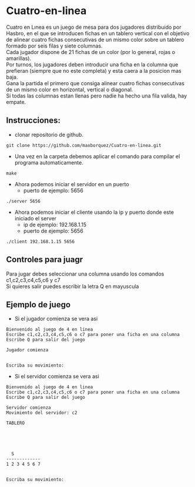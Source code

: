# Cuatro-en-linea

Cuatro en Lınea es un juego de mesa para dos jugadores distribuido por Hasbro, en el que se introducen fichas en un tablero vertical con el objetivo de alinear cuatro fichas consecutivas de un mismo color sobre un tablero formado por seis filas y siete columnas. <br>
Cada jugador dispone de 21 fichas de un color (por lo general, rojas o amarillas). <br>
Por turnos, los jugadores deben introducir una ficha en la columna que prefieran (siempre que no este completa) y esta caera a la posicion mas baja. <br>
Gana la partida el primero que consiga alinear cuatro fichas consecutivas de un mismo color en horizontal, vertical o diagonal. <br>
Si todas las columnas estan llenas pero nadie ha hecho una fila valida, hay empate.<br>

## Instrucciones:

* clonar repositorio de github.

```
git clone https://github.com/maxborquez/Cuatro-en-linea.git
```

* Una vez en la carpeta debemos aplicar el comando para compilar el programa automaticamente.

```
make
```

* Ahora podemos iniciar el servidor en un puerto
  - puerto de ejemplo: 5656

```
./server 5656
```

* Ahora podemos iniciar el cliente usando la ip y puerto donde este iniciado el server
  - ip de ejemplo: 192.168.1.15
  - puerto de ejemplo: 5656

```
./client 192.168.1.15 5656 

```

## Controles para juagr

Para jugar debes seleccionar una columna usando los comandos c1,c2,c3,c4,c5,c6 y c7 <br/>
Si quieres salir puedes escribir la letra Q en mayuscula

## Ejemplo de juego

* Si el jugador comienza se vera asi
```
Bienvenido al juego de 4 en linea
Escribe c1,c2,c3,c4,c5,c6 o c7 para poner una ficha en una columna
Escribe Q para salir del juego 

Jugador comienza


Escriba su movimiento: 

```

* Si el servidor comienza se vera asi
```
Bienvenido al juego de 4 en linea
Escribe c1,c2,c3,c4,c5,c6 o c7 para poner una ficha en una columna
Escribe Q para salir del juego 

Servidor comienza
Movimiento del servidor: c2

TABLERO
              
              
              
              
              
  S           
-------------
1 2 3 4 5 6 7


Escriba su movimiento: 

```

